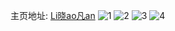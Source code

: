 主页地址: [Li晓ao凡an](https://weibo.com/u/5255021491) 
![1](https://wx4.sinaimg.cn/mw2000/005JDx99ly1ha83uqoxkaj31be0zjjzo.jpg) 
![2](https://wx4.sinaimg.cn/mw2000/005JDx99ly1ha83uu1plzj32c02c0u0x.jpg) 
![3](https://wx4.sinaimg.cn/mw2000/005JDx99ly1ha83usf39gj32802shhdu.jpg) 
![4](https://wx4.sinaimg.cn/mw2000/005JDx99ly1ha83uq4wi2j32802yonpe.jpg) 
